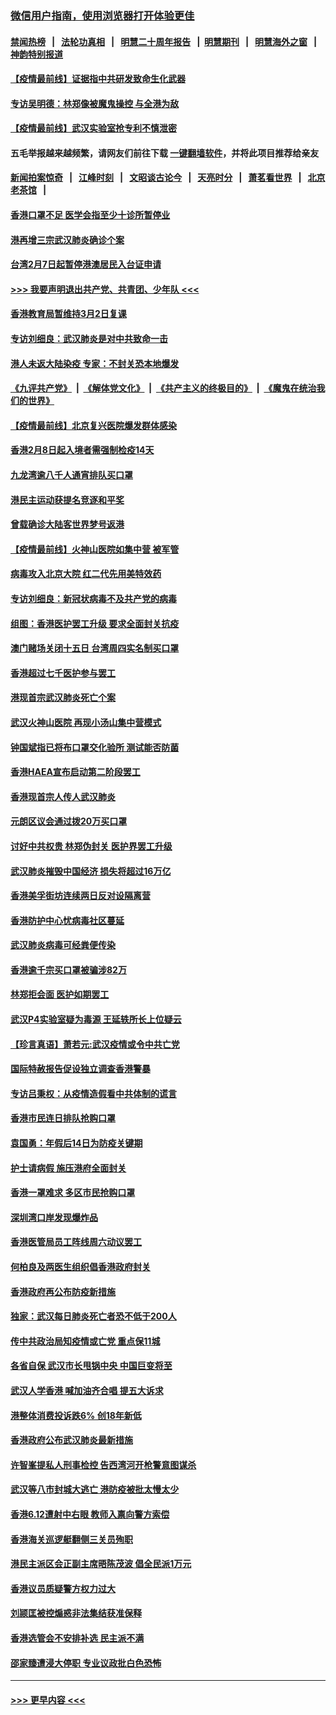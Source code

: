 ### [微信用户指南，使用浏览器打开体验更佳](https://github.com/gfw-breaker/banned-news1/blob/master/indexes/wechat-guide.md?t=0)
#### [禁闻热榜](热点新闻.md?t=0)  &nbsp;&nbsp;|&nbsp;&nbsp; [法轮功真相](https://github.com/gfw-breaker/truth/blob/master/README.md?t=0) &nbsp;&nbsp;|&nbsp;&nbsp; [明慧二十周年报告](https://github.com/gfw-breaker/mh-reports/blob/master/README.md?t=0) &nbsp;&nbsp;|&nbsp;&nbsp;[明慧期刊](https://github.com/gfw-breaker/mh-qikan) &nbsp;&nbsp;|&nbsp;&nbsp; [明慧海外之窗](https://github.com/gfw-breaker/mh-news/blob/master/README.md?t=0) &nbsp;&nbsp;|&nbsp;&nbsp; [神韵特别报道](https://github.com/gfw-breaker/mh-news/blob/master/shenyun.md?t=0)
#### [【疫情最前线】证据指中共研发致命生化武器](../pages/nsc415/n11853087.md?t=02081155) 
#### [专访吴明德：林郑像被魔鬼操控 与全港为敌](../pages/nsc415/n11852734.md?t=02081155) 
#### [【疫情最前线】武汉实验室抢专利不慎泄密](../pages/nsc415/n11850310.md?t=02081155) 
#### 五毛举报越来越频繁，请网友们前往下载 [一键翻墙软件](https://github.com/gfw-breaker/ssr-accounts)，并将此项目推荐给亲友
#### [新闻拍案惊奇](https://github.com/gfw-breaker/banned-news1/blob/master/pages/link4.md) &nbsp;&nbsp;|&nbsp;&nbsp; [江峰时刻](https://github.com/gfw-breaker/banned-news1/blob/master/pages/link4.md) &nbsp;&nbsp;|&nbsp;&nbsp; [文昭谈古论今](https://github.com/gfw-breaker/banned-news1/blob/master/pages/link4.md) &nbsp;&nbsp;|&nbsp;&nbsp; [天亮时分](https://github.com/gfw-breaker/banned-news1/blob/master/pages/link4.md) &nbsp;&nbsp;|&nbsp;&nbsp; [萧茗看世界](https://github.com/gfw-breaker/banned-news1/blob/master/pages/link4.md) &nbsp;&nbsp;|&nbsp;&nbsp; [北京老茶馆](https://github.com/gfw-breaker/banned-news1/blob/master/pages/link4.md) &nbsp;&nbsp;|&nbsp;&nbsp; 
#### [香港口罩不足 医学会指至少十诊所暂停业](../pages/nsc415/n11850301.md?t=02081155) 
#### [港再增三宗武汉肺炎确诊个案](../pages/nsc415/n11850328.md?t=02081155) 
#### [台湾2月7日起暂停港澳居民入台证申请](../pages/nsc415/n11850304.md?t=02081155) 
#### [>>> 我要声明退出共产党、共青团、少年队 <<<](https://github.com/begood0513/goodnews/blob/master/quit/letter.md) 
#### [香港教育局暂维持3月2日复课](../pages/nsc415/n11850260.md?t=02081155) 
#### [专访刘细良：武汉肺炎是对中共致命一击](../pages/nsc415/n11849934.md?t=02081155) 
#### [港人未返大陆染疫 专家：不封关恐本地爆发](../pages/nsc415/n11848021.md?t=02081155) 
#### [《九评共产党》](https://github.com/begood0513/9ping.md/blob/master/README.md) &nbsp;|&nbsp; [《解体党文化》](../../../../jtdwh.md/blob/master/README.md)  &nbsp;|&nbsp; [《共产主义的终极目的》](../../../../gczydzjmd.md/blob/master/README.md) &nbsp;|&nbsp; [《魔鬼在统治我们的世界》](../../../../mgztzwmdsj.md/blob/master/README.md) 
#### [【疫情最前线】北京复兴医院爆发群体感染](../pages/nsc415/n11847626.md?t=02081155) 
#### [香港2月8日起入境者需强制检疫14天](../pages/nsc415/n11847658.md?t=02081155) 
#### [九龙湾逾八千人通宵排队买口罩](../pages/nsc415/n11847647.md?t=02081155) 
#### [港民主运动获提名竞逐和平奖](../pages/nsc415/n11847633.md?t=02081155) 
#### [曾载确诊大陆客世界梦号返港](../pages/nsc415/n11847608.md?t=02081155) 
#### [【疫情最前线】火神山医院如集中营 被军管](../pages/nsc415/n11847524.md?t=02081155) 
#### [病毒攻入北京大院 红二代先用美特效药](../pages/nsc415/n11847427.md?t=02081155) 
#### [专访刘细良：新冠状病毒不及共产党的病毒](../pages/nsc415/n11847164.md?t=02081155) 
#### [组图：香港医护罢工升级 要求全面封关抗疫](../pages/nsc415/n11844107.md?t=02081155) 
#### [澳门赌场关闭十五日 台湾周四实名制买口罩](../pages/nsc415/n11845083.md?t=02081155) 
#### [香港超过七千医护参与罢工](../pages/nsc415/n11845051.md?t=02081155) 
#### [港现首宗武汉肺炎死亡个案](../pages/nsc415/n11844998.md?t=02081155) 
#### [武汉火神山医院 再现小汤山集中营模式](../pages/nsc415/n11844763.md?t=02081155) 
#### [钟国斌指已将布口罩交化验所 测试能否防菌](../pages/nsc415/n11842783.md?t=02081155) 
#### [香港HAEA宣布启动第二阶段罢工](../pages/nsc415/n11842723.md?t=02081155) 
#### [香港现首宗人传人武汉肺炎](../pages/nsc415/n11842766.md?t=02081155) 
#### [元朗区议会通过拨20万买口罩](../pages/nsc415/n11842754.md?t=02081155) 
#### [讨好中共权贵 林郑伪封关 医护界罢工升级](../pages/nsc415/n11842359.md?t=02081155) 
#### [武汉肺炎摧毁中国经济 损失将超过16万亿](../pages/nsc415/n11839723.md?t=02081155) 
#### [香港美孚街坊连续两日反对设隔离营](../pages/nsc415/n11839962.md?t=02081155) 
#### [香港防护中心忧病毒社区蔓延](../pages/nsc415/n11839933.md?t=02081155) 
#### [武汉肺炎病毒可经粪便传染](../pages/nsc415/n11839939.md?t=02081155) 
#### [香港逾千宗买口罩被骗涉82万](../pages/nsc415/n11839914.md?t=02081155) 
#### [林郑拒会面 医护如期罢工](../pages/nsc415/n11839892.md?t=02081155) 
#### [武汉P4实验室疑为毒源 王延轶所长上位疑云](../pages/nsc415/n11835543.md?t=02081155) 
#### [【珍言真语】萧若元:武汉疫情或令中共亡党](../pages/nsc415/n11829394.md?t=02081155) 
#### [国际特赦报告促设独立调查香港警暴](../pages/nsc415/n11833845.md?t=02081155) 
#### [专访吕秉权：从疫情造假看中共体制的谎言](../pages/nsc415/n11833813.md?t=02081155) 
#### [香港市民连日排队抢购口罩](../pages/nsc415/n11833794.md?t=02081155) 
#### [袁国勇：年假后14日为防疫关键期](../pages/nsc415/n11831088.md?t=02081155) 
#### [护士请病假 施压港府全面封关](../pages/nsc415/n11831030.md?t=02081155) 
#### [香港一罩难求 多区市民抢购口罩](../pages/nsc415/n11831002.md?t=02081155) 
#### [深圳湾口岸发现爆炸品](../pages/nsc415/n11828802.md?t=02081155) 
#### [香港医管局员工阵线周六动议罢工](../pages/nsc415/n11828762.md?t=02081155) 
#### [何柏良及两医生组织倡香港政府封关](../pages/nsc415/n11828749.md?t=02081155) 
#### [香港政府再公布防疫新措施](../pages/nsc415/n11828716.md?t=02081155) 
#### [独家：武汉每日肺炎死亡者恐不低于200人](../pages/nsc415/n11828240.md?t=02081155) 
#### [传中共政治局知疫情或亡党 重点保11城](../pages/nsc415/n11828145.md?t=02081155) 
#### [各省自保 武汉市长甩锅中央 中国巨变将至](../pages/nsc415/n11828021.md?t=02081155) 
#### [武汉人学香港 喊加油齐合唱 提五大诉求](../pages/nsc415/n11827046.md?t=02081155) 
#### [港整体消费投诉跌6% 创18年新低](../pages/nsc415/n11817280.md?t=02081155) 
#### [香港政府公布武汉肺炎最新措施](../pages/nsc415/n11817152.md?t=02081155) 
#### [许智峯提私人刑事检控 告西湾河开枪警意图谋杀](../pages/nsc415/n11817132.md?t=02081155) 
#### [武汉等八市封城大逃亡 港防疫被批太慢太少](../pages/nsc415/n11817058.md?t=02081155) 
#### [香港6.12遭射中右眼 教师入禀向警方索偿](../pages/nsc415/n11814678.md?t=02081155) 
#### [香港海关巡逻艇翻侧三关员殉职](../pages/nsc415/n11814604.md?t=02081155) 
#### [港民主派区会正副主席晤陈茂波 倡全民派1万元](../pages/nsc415/n11814582.md?t=02081155) 
#### [香港议员质疑警方权力过大](../pages/nsc415/n11814560.md?t=02081155) 
#### [刘颕匡被控煽惑非法集结获准保释](../pages/nsc415/n11811727.md?t=02081155) 
#### [香港选管会不安排补选 民主派不满](../pages/nsc415/n11811691.md?t=02081155) 
#### [邵家臻遭浸大停职 专业议政批白色恐怖](../pages/nsc415/n11811670.md?t=02081155) 

----
#### [ >>> 更早内容 <<< ](../indexes/nsc415-earlier.md)
